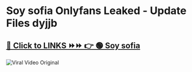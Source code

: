 
 # Soy sofia Onlyfans Leaked - Update Files dyjjb

## <h2><a href="https://clipsfans.com/Soy_sofia&ref=git">🔗 Click to LINKS ⏩⏩ 👉 🟢 Soy sofia </a></h2>

<a href="https://clipsfans.com/Soy_sofia&ref=git" rel="nofollow" data-target="animated-image.originalLink"><img src="https://i.ibb.co.com/xMMVF88/686577567.gif" alt="Viral Video Original" style="max-width: 100%; display: inline-block;" data-target="animated-image.originalImage"></a>

